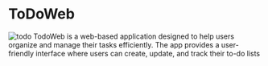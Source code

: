 # ToDoWeb
![todo](https://clickup.com/blog/wp-content/uploads/2019/01/to-do-list-apps.png)
TodoWeb is a web-based application designed to help users organize and manage their tasks efficiently. The app provides a user-friendly interface where users can create, update, and track their to-do lists
